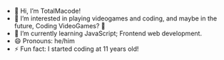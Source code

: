 - 👋 Hi, I’m TotalMacode!
- 👀 I’m interested in playing videogames and coding, and maybe in the future, Coding VideoGames? 🤔
- 🌱 I’m currently learning JavaScript; Frontend web development.
- 😄 Pronouns: he/him
- ⚡ Fun fact: I started coding at 11 years old!
